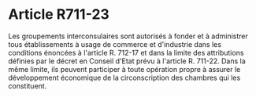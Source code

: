 # Article R711-23

Les groupements interconsulaires sont autorisés à fonder et à administrer tous établissements à usage de commerce et d'industrie dans les conditions énoncées à l'article R. 712-17 et dans la limite des attributions définies par le décret en Conseil d'Etat prévu à l'article R. 711-22. Dans la même limite, ils peuvent participer à toute opération propre à assurer le développement économique de la circonscription des chambres qui les constituent.